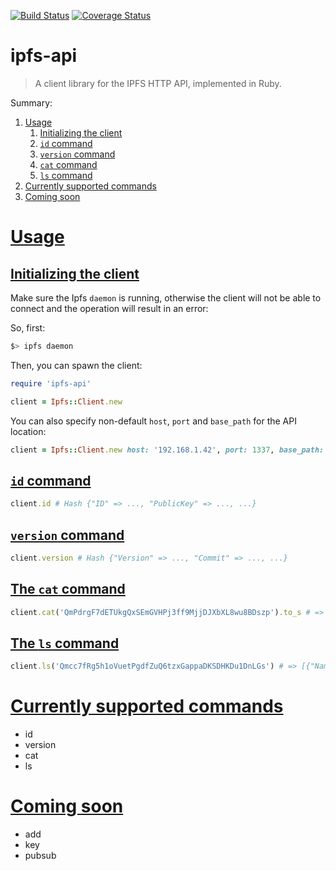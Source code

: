 [![Build Status](https://travis-ci.org/mahloun/ruby-ipfs-api.svg?branch=master)](https://travis-ci.org/mahloun/ruby-ipfs-api)
[![Coverage Status](https://coveralls.io/repos/github/mahloun/ruby-ipfs-api/badge.svg?branch=master)](https://coveralls.io/github/mahloun/ruby-ipfs-api?branch=master)

# ipfs-api

> A client library for the IPFS HTTP API, implemented in Ruby.

Summary:

1. [Usage](#usage)
   1. [Initializing the client](#initializing-the-client)
   2. [`id` command](#id)
   3. [`version` command](#version)
   4. [`cat` command](#cat)
   5. [`ls` command](#ls)
2. [Currently supported commands](#currently-supported-commands)
3. [Coming soon](#coming-soon)

# [Usage](#usage)

## [Initializing the client](#initializing-the-client)

Make sure the Ipfs `daemon` is running, otherwise the client will
not be able to connect and the operation will result in an error:

So, first:

```bash
$> ipfs daemon
```

Then, you can spawn the client:

```ruby
require 'ipfs-api'

client = Ipfs::Client.new
```

You can also specify non-default `host`, `port` and `base_path` for the API location:

```ruby
client = Ipfs::Client.new host: '192.168.1.42', port: 1337, base_path: '/api/v1'
```

## [`id` command](#id)

```ruby
client.id # Hash {"ID" => ..., "PublicKey" => ..., ...}
```

## [`version` command](#version)

```ruby
client.version # Hash {"Version" => ..., "Commit" => ..., ...}
```

## [The `cat` command](#cat)

```ruby
client.cat('QmPdrgF7dETUkgQxSEmGVHPj3ff9MjjDJXbXL8wu8BDszp').to_s # => "ruby-ipfs-api\n"
```

## [The `ls` command](#ls)

```ruby
client.ls('Qmcc7fRg5h1oVuetPgdfZuQ6tzxGappaDKSDHKDu1DnLGs') # => [{"Name"=>"ruby-ipfs-api", "Hash"=>"QmPdrgF7dETUkgQxSEmGVHPj3ff9MjjDJXbXL8wu8BDszp", "Size"=>22, "Type"=>2}]
```

# [Currently supported commands](#currently-supported-commands)

- id
- version
- cat
- ls

# [Coming soon](#coming-soon)
- add
- key
- pubsub
